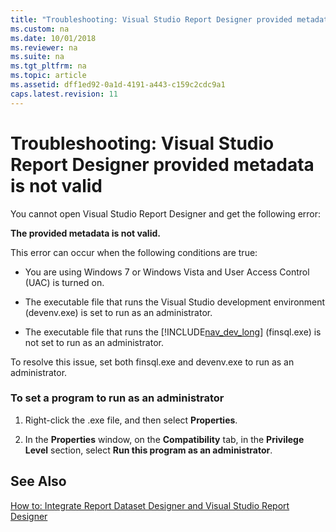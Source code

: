 ```yaml
---
title: "Troubleshooting: Visual Studio Report Designer provided metadata is not valid"
ms.custom: na
ms.date: 10/01/2018
ms.reviewer: na
ms.suite: na
ms.tgt_pltfrm: na
ms.topic: article
ms.assetid: dff1ed92-0a1d-4191-a443-c159c2cdc9a1
caps.latest.revision: 11
---
```

# Troubleshooting: Visual Studio Report Designer provided metadata is not valid
You cannot open Visual Studio Report Designer and get the following error:  
  
 **The provided metadata is not valid.**  
  
 This error can occur when the following conditions are true:  
  
-   You are using Windows 7 or Windows Vista and User Access Control \(UAC\) is turned on.  
  
-   The executable file that runs the Visual Studio development environment \(devenv.exe\) is set to run as an administrator.  
  
-   The executable file that runs the [!INCLUDE[nav_dev_long](includes/nav_dev_long_md.md)] \(finsql.exe\) is not set to run as an administrator.  
  
 To resolve this issue, set both finsql.exe and devenv.exe to run as an administrator.  
  
### To set a program to run as an administrator  
  
1.  Right-click the .exe file, and then select **Properties**.  
  
2.  In the **Properties** window, on the **Compatibility** tab, in the **Privilege Level** section, select **Run this program as an administrator**.  
  
## See Also  
 [How to: Integrate Report Dataset Designer and Visual Studio Report Designer](How-to--Integrate-Report-Dataset-Designer-and-Visual-Studio-Report-Designer.md)
